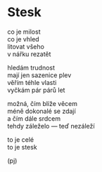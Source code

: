Stesk  
=====  
  
co je milost  
co je vhled  
litovat všeho  
v nářku rezatět  
  
hledám trudnost  
mají jen sazenice plev  
věřím téhle vlasti  
vyčkám pár párů let  
  
možná, čím blíže věcem  
méně dokonalé se zdají  
a čím dále srdcem  
tehdy záleželo — teď nezáleží  

to je celé  
to je stesk  

(pj)  
  

